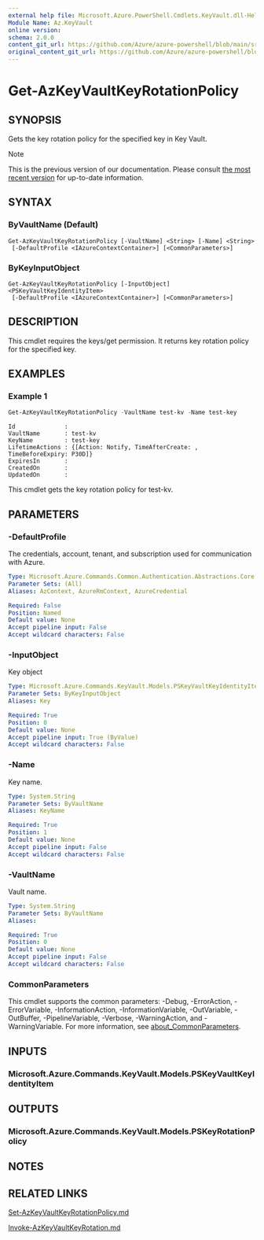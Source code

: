 ```yaml
---
external help file: Microsoft.Azure.PowerShell.Cmdlets.KeyVault.dll-Help.xml
Module Name: Az.KeyVault
online version: 
schema: 2.0.0
content_git_url: https://github.com/Azure/azure-powershell/blob/main/src/KeyVault/KeyVault/help/Get-AzKeyVaultKeyRotationPolicy.md
original_content_git_url: https://github.com/Azure/azure-powershell/blob/main/src/KeyVault/KeyVault/help/Get-AzKeyVaultKeyRotationPolicy.md
---
```


# Get-AzKeyVaultKeyRotationPolicy

## SYNOPSIS
Gets the key rotation policy for the specified key in Key Vault.

> [!NOTE]
>This is the previous version of our documentation. Please consult [the most recent version](/powershell/module/az.keyvault/get-azkeyvaultkeyrotationpolicy) for up-to-date information.

## SYNTAX

### ByVaultName (Default)
```
Get-AzKeyVaultKeyRotationPolicy [-VaultName] <String> [-Name] <String>
 [-DefaultProfile <IAzureContextContainer>] [<CommonParameters>]
```

### ByKeyInputObject
```
Get-AzKeyVaultKeyRotationPolicy [-InputObject] <PSKeyVaultKeyIdentityItem>
 [-DefaultProfile <IAzureContextContainer>] [<CommonParameters>]
```

## DESCRIPTION
This cmdlet requires the keys/get permission. It returns key rotation policy for the specified key.

## EXAMPLES

### Example 1
```powershell
Get-AzKeyVaultKeyRotationPolicy -VaultName test-kv -Name test-key
```

```output
Id              :
VaultName       : test-kv
KeyName         : test-key
LifetimeActions : {[Action: Notify, TimeAfterCreate: , TimeBeforeExpiry: P30D]}
ExpiresIn       :
CreatedOn       :
UpdatedOn       :
```

This cmdlet gets the key rotation policy for test-kv.

## PARAMETERS

### -DefaultProfile
The credentials, account, tenant, and subscription used for communication with Azure.

```yaml
Type: Microsoft.Azure.Commands.Common.Authentication.Abstractions.Core.IAzureContextContainer
Parameter Sets: (All)
Aliases: AzContext, AzureRmContext, AzureCredential

Required: False
Position: Named
Default value: None
Accept pipeline input: False
Accept wildcard characters: False
```

### -InputObject
Key object

```yaml
Type: Microsoft.Azure.Commands.KeyVault.Models.PSKeyVaultKeyIdentityItem
Parameter Sets: ByKeyInputObject
Aliases: Key

Required: True
Position: 0
Default value: None
Accept pipeline input: True (ByValue)
Accept wildcard characters: False
```

### -Name
Key name.

```yaml
Type: System.String
Parameter Sets: ByVaultName
Aliases: KeyName

Required: True
Position: 1
Default value: None
Accept pipeline input: False
Accept wildcard characters: False
```

### -VaultName
Vault name.

```yaml
Type: System.String
Parameter Sets: ByVaultName
Aliases:

Required: True
Position: 0
Default value: None
Accept pipeline input: False
Accept wildcard characters: False
```

### CommonParameters
This cmdlet supports the common parameters: -Debug, -ErrorAction, -ErrorVariable, -InformationAction, -InformationVariable, -OutVariable, -OutBuffer, -PipelineVariable, -Verbose, -WarningAction, and -WarningVariable. For more information, see [about_CommonParameters](http://go.microsoft.com/fwlink/?LinkID=113216).

## INPUTS

### Microsoft.Azure.Commands.KeyVault.Models.PSKeyVaultKeyIdentityItem

## OUTPUTS

### Microsoft.Azure.Commands.KeyVault.Models.PSKeyRotationPolicy

## NOTES

## RELATED LINKS

[Set-AzKeyVaultKeyRotationPolicy.md](./Set-AzKeyVaultKeyRotationPolicy.md)

[Invoke-AzKeyVaultKeyRotation.md](./Invoke-AzKeyVaultKeyRotation.md)
